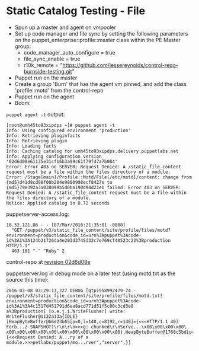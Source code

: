 # Static Catalog Testing - File

- Spun up a master and agent on vmpooler
- Set up code manager and file sync by setting the following parameters on the puppet_enterprise::profile::master class within the PE Master group:
  - code_manager_auto_configure = true
  - file_sync_enable = true
  - r10k_remote = "https://github.com/jessereynolds/control-repo-burnside-testing.git"
- Puppet run on the master
- Create a group 'Burn' that has the agent vm pinned, and add the class 'profile::motd' from the control-repo
- Puppet run on the agent
- Boom:

`puppet agent -t` output:

```
[root@umh45to93xipdps ~]# puppet agent -t
Info: Using configured environment 'production'
Info: Retrieving pluginfacts
Info: Retrieving plugin
Info: Loading facts
Info: Caching catalog for umh45to93xipdps.delivery.puppetlabs.net
Info: Applying configuration version '02d6d08e61135e31cfb6b3a99c61f79f47a7b084'
Error: Error 403 on SERVER: Request Denied: A /static_file_content request must be a file within the files directory of a module.
Error: /Stage[main]/Profile::Motd/File[/etc/motd]/content: change from {md5}d41d8cd98f00b204e9800998ecf8427e to {md5}79e392a3a038099b5d0ba190d94d21eb failed: Error 403 on SERVER: Request Denied: A /static_file_content request must be a file within the files directory of a module.
Notice: Applied catalog in 0.72 seconds
```

puppetserver-access.log:

```
10.32.121.86 - - [07/Mar/2016:21:35:01 -0800] 
  "GET /puppet/v3/static_file_content/site/profile/files/motd?environment=production&code_id=urn%3Apuppet%3Acode-id%3A1%3A124b21726da4e203d3745d32c7e769cf40523c22%3Bproduction HTTP/1.1" 
  403 101 "-" "Ruby" 2
```

control-repo at [revision 02d6d08e](https://github.com/jessereynolds/control-repo-burnside-testing/blob/02d6d08e61135e31cfb6b3a99c61f79f47a7b084/site/profile/manifests/motd.pp)

puppetserver.log in debug mode on a later test (using motd.txt as the source this time):

```
2016-03-08 03:29:13,227 DEBUG [qtp1958992479-74 - /puppet/v3/static_file_content/site/profile/files/motd.txt?environment=production&code_id=urn%3Apuppet%3Acode-id%3A1%3A4c1517d451791d6ea8acd771d51f5c00c3cd3e8
a%3Bproduction] [o.e.j.i.WriteFlusher] write: WriteFlusher@1132a13a{IDLE} [HeapByteBuffer@66e23b65[p=0,l=140,c=8192,r=140]={<<<HTTP/1.1 403 Forb...z-SNAPSHOT)\r\n\r\n>>>g: chunked\r\nServe...\x00\x00\x00\x00\
x00\x00\x00\x00\x00\x00\x00\x00\x00\x00\x00},HeapByteBuffer@1768c5bd[p=0,l=101,c=32768,r=101]={<<<Request Denied: A...ry of a module.>>>petlabs/puppet/mo...rver","server",}]
```
